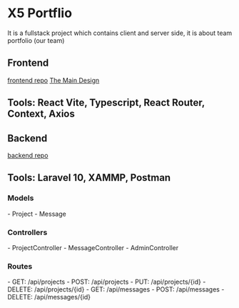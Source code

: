 <h1>X5 Portflio</h1>
<p>It is a fullstack project which contains client and server side, it is about team portfolio (our team)</p>

<h2>Frontend</h2>
<a href='https://github.com/MoonesMezher/x5-portfolio'>frontend repo</a>
<a href="https://templatemo.com/live/templatemo_578_first_portfolio">The Main Design</a>

<h2>Tools: React Vite, Typescript, React Router, Context, Axios</h2>
<h2>Backend</h2>
<a href='https://github.com/MoonesMezher/x5-portfolio-backend'>backend repo</a>
<h2>Tools: Laravel 10, XAMMP, Postman</h2>
<h3>Models</h3>
- Project
- Message
<h3>Controllers</h3>
- ProjectController
- MessageController
- AdminController
<h3>Routes</h3>
- GET: /api/projects
- POST: /api/projects
- PUT: /api/projects/{id}
- DELETE: /api/projects/{id}
- GET: /api/messages
- POST: /api/messages
- DELETE: /api/messages/{id}

